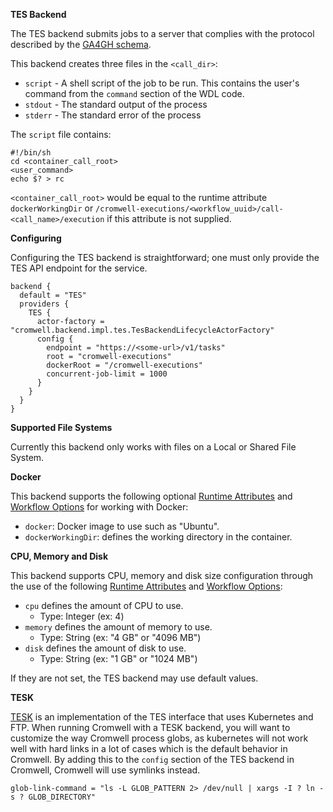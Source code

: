 **TES Backend**

The TES backend submits jobs to a server that complies with the protocol described by the [GA4GH schema](https://github.com/ga4gh/task-execution-schemas).

This backend creates three files in the `<call_dir>`:

* `script` - A shell script of the job to be run.  This contains the user's command from the `command` section of the WDL code.
* `stdout` - The standard output of the process
* `stderr` - The standard error of the process

The `script` file contains:

```
#!/bin/sh
cd <container_call_root>
<user_command>
echo $? > rc
```

`<container_call_root>` would be equal to the runtime attribute `dockerWorkingDir`  or `/cromwell-executions/<workflow_uuid>/call-<call_name>/execution` if this attribute is not supplied.

**Configuring**

Configuring the TES backend is straightforward; one must only provide the TES API endpoint for the service. 

```hocon
backend {
  default = "TES"
  providers {
    TES {
      actor-factory = "cromwell.backend.impl.tes.TesBackendLifecycleActorFactory"
      config {
        endpoint = "https://<some-url>/v1/tasks"
        root = "cromwell-executions"
        dockerRoot = "/cromwell-executions"
        concurrent-job-limit = 1000
      }
    }
  }
}
```

**Supported File Systems**  

Currently this backend only works with files on a Local or Shared File System. 

**Docker**

This backend supports the following optional [Runtime Attributes](RuntimeAttributes) and [Workflow Options](wf_options/Overview/) for working with Docker:

* `docker`: Docker image to use such as "Ubuntu".
* `dockerWorkingDir`: defines the working directory in the container.

**CPU, Memory and Disk** 

This backend supports CPU, memory and disk size configuration through the use of the following [Runtime Attributes](RuntimeAttributes) and [Workflow Options](wf_options/Overview/):  

* `cpu` defines the amount of CPU to use. 
    * Type: Integer (ex: 4)
* `memory` defines the amount of memory to use. 
    * Type: String (ex: "4 GB" or "4096 MB")
* `disk` defines the amount of disk to use. 
    * Type: String (ex: "1 GB" or "1024 MB")

If they are not set, the TES backend may use default values.

**TESK**

[TESK](https://github.com/EMBL-EBI-TSI/TESK) is an implementation of the TES interface that uses Kubernetes and FTP.
When running Cromwell with a TESK backend, you will want to customize the way Cromwell process globs, as kubernetes will not work well with hard links in a lot of cases which is the default behavior in Cromwell.
By adding this to the `config` section of the TES backend in Cromwell, Cromwell will use symlinks instead.  

`glob-link-command = "ls -L GLOB_PATTERN 2> /dev/null | xargs -I ? ln -s ? GLOB_DIRECTORY"`
